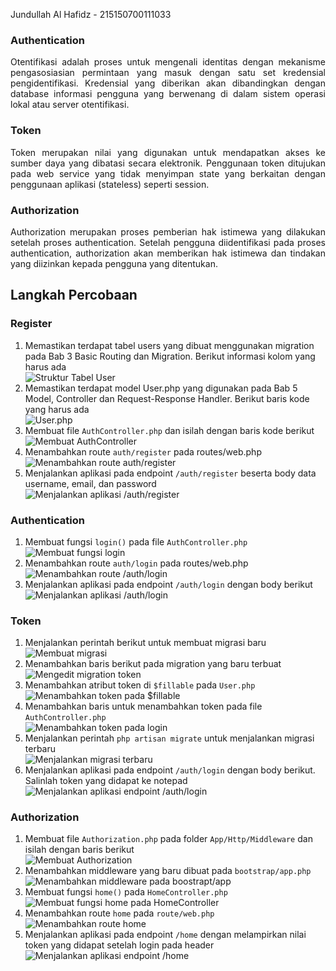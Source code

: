 Jundullah Al Hafidz - 215150700111033

### Authentication

<p align="justify">
Otentifikasi adalah proses untuk mengenali identitas dengan mekanisme pengasosiasian permintaan yang masuk dengan satu set kredensial pengidentifikasi. Kredensial yang diberikan akan dibandingkan dengan database informasi pengguna yang berwenang di dalam sistem operasi lokal atau server otentifikasi.
</p>

### Token

<p align="justify">
Token merupakan nilai yang digunakan untuk mendapatkan akses ke sumber daya yang dibatasi secara elektronik. Penggunaan token ditujukan pada web service yang tidak menyimpan state yang berkaitan dengan penggunaan aplikasi (stateless) seperti session.
</p>

### Authorization

<p align="justify">
Authorization merupakan proses pemberian hak istimewa yang dilakukan setelah proses authentication. Setelah pengguna diidentifikasi pada proses authentication, authorization akan memberikan hak istimewa dan tindakan yang diizinkan kepada pengguna yang ditentukan.
</p>

## Langkah Percobaan

### Register

1. Memastikan terdapat tabel users yang dibuat menggunakan migration pada Bab 3 Basic Routing dan Migration. Berikut informasi kolom yang harus ada <br>
   ![Struktur Tabel User](screenshot/pic1.png)
2. Memastikan terdapat model User.php yang digunakan pada Bab 5 Model, Controller dan Request-Response Handler. Berikut baris kode yang harus ada <br>
   ![User.php](screenshot/pic2.png)
3. Membuat file `AuthController.php` dan isilah dengan baris kode berikut <br>
   ![Membuat AuthController](screenshot/pic3.png)
4. Menambahkan route `auth/register` pada routes/web.php <br>
   ![Menambahkan route auth/register](screenshot/pic4.png)
5. Menjalankan aplikasi pada endpoint `/auth/register` beserta body data username, email, dan password  
   ![Menjalankan aplikasi /auth/register](screenshot/pic5.png)

### Authentication

1. Membuat fungsi `login()` pada file `AuthController.php` <br>
   ![Membuat fungsi login](screenshot/pic6.png)
2. Menambahkan route `auth/login` pada routes/web.php <br>
   ![Menambahkan route /auth/login](screenshot/pic7.png)
3. Menjalankan aplikasi pada endpoint `/auth/login` dengan body berikut <br>
   ![Menjalankan aplikasi /auth/login](screenshot/pic8.png)

### Token

1. Menjalankan perintah berikut untuk membuat migrasi baru<br>
   ![Membuat migrasi](screenshot/pic9.png)
2. Menambahkan baris berikut pada migration yang baru terbuat<br>
   ![Mengedit migration token](screenshot/pic10.png)
3. Menambahkan atribut token di `$fillable` pada `User.php` <br>
   ![Menambahkan token pada $fillable](screenshot/pic11.png)
4. Menambahkan baris untuk menambahkan token pada file `AuthController.php` <br>
   ![Menambahkan token pada login](screenshot/pic12.png)
5. Menjalankan perintah `php artisan migrate` untuk menjalankan migrasi terbaru <br>
   ![Menjalankan migrasi terbaru](screenshot/pic13.png)
6. Menjalankan aplikasi pada endpoint `/auth/login` dengan body berikut. Salinlah token yang didapat ke notepad <br>
   ![Menjalankan aplikasi endpoint /auth/login](screenshot/pic14.png)

### Authorization

1. Membuat file `Authorization.php` pada folder `App/Http/Middleware` dan isilah dengan baris berikut<br>
   ![Membuat Authorization](screenshot/pic15.png)
2. Menambahkan middleware yang baru dibuat pada `bootstrap/app.php`<br>
   ![Menambahkan middleware pada boostrapt/app](screenshot/pic16.png)
3. Membuat fungsi `home()` pada `HomeController.php` <br>
   ![Membuat fungsi home pada HomeController](screenshot/pic17.png)
4. Menambahkan route `home` pada `route/web.php` <br>
   ![Menambahkan route home](screenshot/pic18.png)
5. Menjalankan aplikasi pada endpoint `/home` dengan melampirkan nilai token yang didapat setelah login pada header <br>
   ![Menjalankan aplikasi endpoint /home](screenshot/pic19.png)
